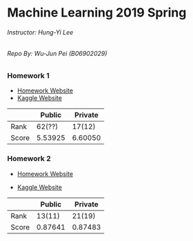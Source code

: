 # Machine Learning 2019 Spring

###### Instructor: Hung-Yi Lee

###### Repo By: Wu-Jun Pei (B06902029)

### Homework 1

-   [Homework Website](https://ntumlta2019.github.io/ml-web-hw1/)
-   [Kaggle Website](https://www.kaggle.com/c/ml2019spring-hw1)

|       | Public  | Private |
| ----- | ------- | ------- |
| Rank  | 62(??)  | 17(12)  |
| Score | 5.53925 | 6.60050 |

### Homework 2

-   [Homework Website](https://ntumlta2019.github.io/ml-web-hw2/)

-   [Kaggle Website](https://www.kaggle.com/c/ml2019spring-hw2)

|       | Public  | Private |
| ----- | ------- | ------- |
| Rank  | 13(11)  | 21(19)  |
| Score | 0.87641 | 0.87483 |

